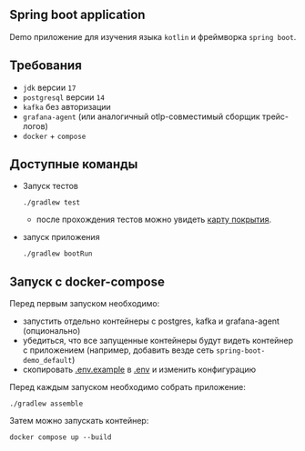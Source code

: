## Spring boot application

Demo приложение для изучения языка `kotlin` и фреймворка `spring boot`.

## Требования

* `jdk` версии `17`
* `postgresql` версии `14`
* `kafka` без авторизации
* `grafana-agent` (или аналогичный otlp-совместимый сборщик трейс-логов)
* `docker` + `compose`

## Доступные команды

* Запуск тестов
    ```shell
    ./gradlew test
    ```
  
    * после прохождения тестов можно увидеть [карту покрытия](/build/reports/tests/test/index.html).
  
* запуск приложения
    ```shell
    ./gradlew bootRun
    ```

## Запуск с docker-compose

Перед первым запуском необходимо:
* запустить отдельно контейнеры с postgres, kafka и grafana-agent (опционально)
* убедиться, что все запущенные контейнеры будут видеть контейнер с приложением (например, добавить везде сеть `spring-boot-demo_default`)
* скопировать [.env.example](/.env.example) в [.env](/.env) и изменить конфигурацию

Перед каждым запуском необходимо собрать приложение:
```shell
./gradlew assemble
```

Затем можно запускать контейнер:
```shell
docker compose up --build
```
